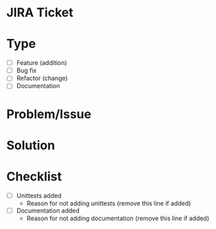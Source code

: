 # JIRA Ticket 
<!---
If there is no JIRA ticket, please consider raising one to summarise the work there. Alternatively, link to a GitHub if that exists._
--->

# Type
<!---Select what type of work this PR is addressing. This is useful for preparing the [Changelog](https://github.com/ICRAR/daliuge/blob/master/CHANGELOG.md)--->

- [ ] Feature (addition)
- [ ] Bug fix
- [ ] Refactor (change)
- [ ] Documentation 

# Problem/Issue 

<!--- Provide an overview of what this PR address--->

# Solution
<!--- A description of the solution, including design decisions or compromises made. Consider adding a figure or example of how the behaviour has changed. ---> 

# Checklist
<!--- Provide a description of documentation added, testing, including manual and programmatic ---> 

- [ ] Unittests added
  - Reason for not adding unittests (remove this line if added) 
- [ ] Documentation added
    - Reason for not adding documentation (remove this line if added)
